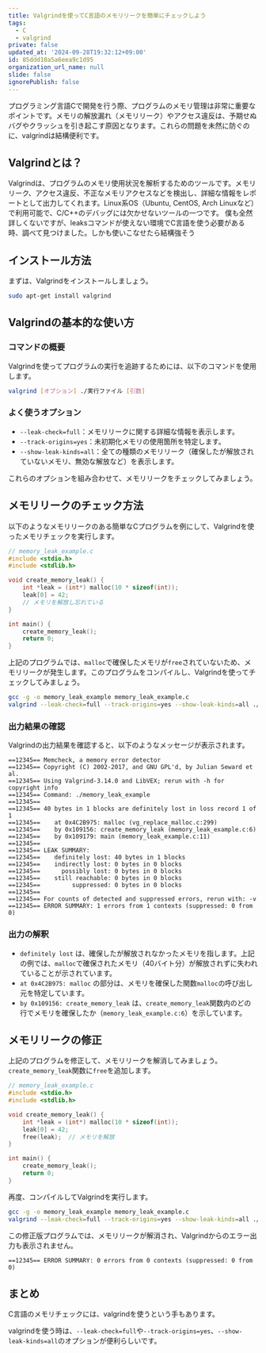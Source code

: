 ```yaml
---
title: Valgrindを使ってC言語のメモリリークを簡単にチェックしよう
tags:
  - C
  - valgrind
private: false
updated_at: '2024-09-28T19:32:12+09:00'
id: 85ddd10a5a6eea9c1d95
organization_url_name: null
slide: false
ignorePublish: false
---
```

プログラミング言語Cで開発を行う際、プログラムのメモリ管理は非常に重要なポイントです。メモリの解放漏れ（メモリリーク）やアクセス違反は、予期せぬバグやクラッシュを引き起こす原因となります。これらの問題を未然に防ぐのに、valgrindは結構便利です。

## Valgrindとは？

Valgrindは、プログラムのメモリ使用状況を解析するためのツールです。メモリリーク、アクセス違反、不正なメモリアクセスなどを検出し、詳細な情報をレポートとして出力してくれます。Linux系OS（Ubuntu, CentOS, Arch Linuxなど）で利用可能で、C/C++のデバッグには欠かせないツールの一つです。
僕も全然詳しくないですが、leaksコマンドが使えない環境でC言語を使う必要がある時、調べて見つけました。しかも使いこなせたら結構強そう

## インストール方法

まずは、Valgrindをインストールしましょう。

```bash
sudo apt-get install valgrind
```

## Valgrindの基本的な使い方

### コマンドの概要

Valgrindを使ってプログラムの実行を追跡するためには、以下のコマンドを使用します。

```bash
valgrind [オプション] ./実行ファイル [引数]
```

### よく使うオプション

- `--leak-check=full`：メモリリークに関する詳細な情報を表示します。
- `--track-origins=yes`：未初期化メモリの使用箇所を特定します。
- `--show-leak-kinds=all`：全ての種類のメモリリーク（確保したが解放されていないメモリ、無効な解放など）を表示します。

これらのオプションを組み合わせて、メモリリークをチェックしてみましょう。

## メモリリークのチェック方法

以下のようなメモリリークのある簡単なCプログラムを例にして、Valgrindを使ったメモリチェックを実行します。

```c
// memory_leak_example.c
#include <stdio.h>
#include <stdlib.h>

void create_memory_leak() {
    int *leak = (int*) malloc(10 * sizeof(int));
    leak[0] = 42;
    // メモリを解放し忘れている
}

int main() {
    create_memory_leak();
    return 0;
}
```

上記のプログラムでは、`malloc`で確保したメモリが`free`されていないため、メモリリークが発生します。このプログラムをコンパイルし、Valgrindを使ってチェックしてみましょう。

```bash
gcc -g -o memory_leak_example memory_leak_example.c
valgrind --leak-check=full --track-origins=yes --show-leak-kinds=all ./memory_leak_example
```

### 出力結果の確認

Valgrindの出力結果を確認すると、以下のようなメッセージが表示されます。

```
==12345== Memcheck, a memory error detector
==12345== Copyright (C) 2002-2017, and GNU GPL'd, by Julian Seward et al.
==12345== Using Valgrind-3.14.0 and LibVEX; rerun with -h for copyright info
==12345== Command: ./memory_leak_example
==12345==
==12345== 40 bytes in 1 blocks are definitely lost in loss record 1 of 1
==12345==    at 0x4C2B975: malloc (vg_replace_malloc.c:299)
==12345==    by 0x109156: create_memory_leak (memory_leak_example.c:6)
==12345==    by 0x109179: main (memory_leak_example.c:11)
==12345==
==12345== LEAK SUMMARY:
==12345==    definitely lost: 40 bytes in 1 blocks
==12345==    indirectly lost: 0 bytes in 0 blocks
==12345==      possibly lost: 0 bytes in 0 blocks
==12345==    still reachable: 0 bytes in 0 blocks
==12345==         suppressed: 0 bytes in 0 blocks
==12345==
==12345== For counts of detected and suppressed errors, rerun with: -v
==12345== ERROR SUMMARY: 1 errors from 1 contexts (suppressed: 0 from 0)
```

### 出力の解釈

- `definitely lost` は、確保したが解放されなかったメモリを指します。上記の例では、`malloc`で確保されたメモリ（40バイト分）が解放されずに失われていることが示されています。
- `at 0x4C2B975: malloc` の部分は、メモリを確保した関数`malloc`の呼び出し元を特定しています。
- `by 0x109156: create_memory_leak` は、`create_memory_leak`関数内のどの行でメモリを確保したか（`memory_leak_example.c:6`）を示しています。

## メモリリークの修正

上記のプログラムを修正して、メモリリークを解消してみましょう。`create_memory_leak`関数に`free`を追加します。

```c
// memory_leak_example.c
#include <stdio.h>
#include <stdlib.h>

void create_memory_leak() {
    int *leak = (int*) malloc(10 * sizeof(int));
    leak[0] = 42;
    free(leak);  // メモリを解放
}

int main() {
    create_memory_leak();
    return 0;
}
```

再度、コンパイルしてValgrindを実行します。

```bash
gcc -g -o memory_leak_example memory_leak_example.c
valgrind --leak-check=full --track-origins=yes --show-leak-kinds=all ./memory_leak_example
```

この修正版プログラムでは、メモリリークが解消され、Valgrindからのエラー出力も表示されません。

```
==12345== ERROR SUMMARY: 0 errors from 0 contexts (suppressed: 0 from 0)
```

## まとめ

C言語のメモリチェックには、valgrindを使うという手もあります。

valgrindを使う時は、`--leak-check=full`や`--track-origins=yes`、`--show-leak-kinds=all`のオプションが便利らしいです。
